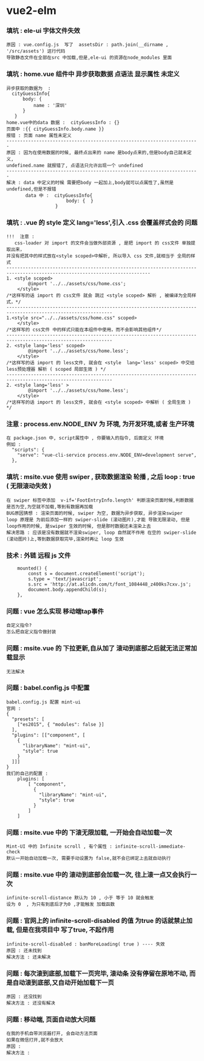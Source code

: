# vue2-elm

### 填坑 : ele-ui 字体文件失效
```
原因 : vue.config.js  写了  assetsDir : path.join(__dirname , '/src/assets') 这行代码
导致静态文件在全部在src 中加载,但是,ele-ui 的资源在node_modules 里面
```

### 填坑 : home.vue 组件中 异步获取数据 点语法 显示属性 未定义
```
异步获取的数据为  : 
  cityGuessInfo{ 
      body: { 
          name : '深圳'
      }  
   }
home.vue中的data 数据 :  cityGuessInfo : {}
页面中 :{{ cityGuessInfo.body.name }}
报错 : 页面 name 属性未定义
-----------------------------------------------------------------------
原因 : 因为在使用数据的时候, 最终点出来的 name 是body点来的,但是body自己就未定义,
undefined.name 就报错了, 点语法只允许出现一个 undefined
-----------------------------------------------------------------------
解决 : data 中定义的时候 需要把body 一起加上,body就可以点属性了,虽然是undefined,但是不报错 
       data 中 :  cityGuessInfo{ 
                      body: {  }  
                  }
```
### 填坑 : .vue 的 style 定义 lang='less',引入 .css 会覆盖样式会的 问题
```text
!!!  注意 : 
   css-loader 对 import 的文件会当做外部资源 , 是把 import 的 css文件 单独提取出来，
并没有把其中的样式放在<style scoped>中解析, 所以导入 css 文件,就相当于 全局的样式
---------------------------------------------------------------------------------------------------------------------------
1. <style scoped>
        @import '../../assets/css/home.css';  
    </style>
/*这样写的话 import 的 css文件 就会 跳过 <style scoped> 解析 , 被编译为全局样式，*/
-------------------------------------------------------------------------------------------------------------
1.<style src="../../assets/css/home.css" scoped>
    </style>
/*这样写的 css文件 中的样式只能在本组件中使用，而不会影响其他组件*/
-------------------------------------------------------------------------------------------------------------
2. <style lang='less' scoped>
        @import '../../assets/css/home.less';  
    </style>
/*这样写的话 import 的 less文件, 就会在 <style  lang='less' scoped> 中交给 less预处理器 解析 ( scoped 局部生效 ) */
-------------------------------------------------------------------------------------------------------------
2. <style lang='less' >
        @import '../../assets/css/home.less';  
    </style>
/*这样写的话 import 的 less文件, 就会在 <style scoped> 中解析 ( 全局生效 )  */
```
### 注意 : process.env.NODE_ENV 为 环境, 为开发环境,或者 生产环境
```text
在 package.json 中, script属性中 , 你要输入的指令, 后面定义 环境
例如 : 
  "scripts": {
    "serve": "vue-cli-service process.env.NODE_ENV=development serve",
  },
```
### 填坑 : msite.vue 使用 swiper ,  获取数据渲染 轮播 , 之后 loop : true ( 无限滚动失效 )
```text
在 swiper 标签中添加  v-if='FootEntryInfo.length' 判断渲染页面时候,判断数据是否为空,为空就不加载,等到有数据再加载
BUG原因猜想 : 渲染页面的时候, swiper 为空, 数据为异步获取, 异步渲染swiper
loop 原理是 为前后添加一样的 swiper-slide (滚动图片),才能 导致无限滚动, 但是 loop作用的时候, 是swiper 生效的时候, 但是那时数据还未渲染上去
解决思路 : 应该是没有数据就不渲染swiper, loop 自然就不作用 在空的 swiper-slide (滚动图片)上,等到数据获取完毕,渲染时再让 loop 生效 
```
### 技术 : 外链 远程 js 文件
```text
    mounted() {
        const s = document.createElement('script');
        s.type = 'text/javascript';
        s.src = 'http://at.alicdn.com/t/font_1084448_z400ks7cxv.js';
        document.body.appendChild(s);
    },
```
### 问题 : vue 怎么实现 移动端tap事件
```text
自定义指令? 
怎么把自定义指令做封装
```
### 问题 : msite.vue 的 下拉更新,自从加了 滚动到底部之后就无法正常加载显示
```text
无法解决
```
### 问题 : babel.config.js 中配置
```text
babel.config.js 配置 mint-ui
官网 : 
{
  "presets": [
    ["es2015", { "modules": false }]
  ],
  "plugins": [["component", [
    {
      "libraryName": "mint-ui",
      "style": true
    }
  ]]]
}
我们的自己的配置 : 
    plugins: [
        [ "component",
          {
            "libraryName": "mint-ui",
            "style": true
          }
        ]
    ]
```
### 问题 : msite.vue 中的 下滚无限加载, 一开始会自动加载一次
```text
Mint-UI 中的 Infinite scroll , 有个属性 : infinite-scroll-immediate-check
默认一开始自动加载一次, 需要手动设置为 false,就不会已绑定上去就自动执行
```
### 问题 : msite.vue 中的 滚动到底部会加载一次, 往上滚一点又会执行一次
```text
infinite-scroll-distance 默认为 10 , 小于 等于 10 就会触发
设为 0  , 为只有到底后才为0 ,才能触发 加载函数
```
### 问题 : 官网上的 infinite-scroll-disabled 的值 为true 的话就禁止加载, 但是在我项目中 写了true, 不起作用
```text
infinite-scroll-disabled : banMoreLoading( true ) ---- 失效
原因 : 还未找到
解决方法 : 还未解决
```
### 问题 : 每次滚到底部,加载下一页完毕, 滚动条 没有停留在原地不动, 而是自动滚到底部,又自动开始加载下一页
```text
原因 : 还没找到
解决方法 : 还没有解决
```
### 问题 : 移动端, 页面自动放大问题
```text
在我的手机自带浏览器打开, 会自动方法页面
如果在微信打开,就不会放大
原因 : 
解决方法 : 
```